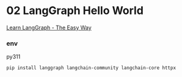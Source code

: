 # 02 LangGraph Hello World

[Learn LangGraph - The Easy Way](https://www.youtube.com/watch?v=R8KB-Zcynxc)


### env
py311
```
pip install langgraph langchain-community langchain-core httpx
```